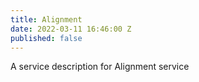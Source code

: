 ```yaml
---
title: Alignment
date: 2022-03-11 16:46:00 Z
published: false
---
```


A service description for Alignment service